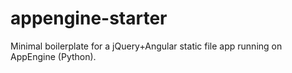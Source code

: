 appengine-starter
=================

Minimal boilerplate for a jQuery+Angular static file app running on AppEngine (Python).
